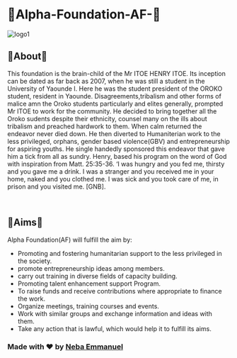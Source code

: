 # :two_men_holding_hands:Alpha-Foundation-AF-:two_women_holding_hands:
![logo1](https://user-images.githubusercontent.com/37219226/131789565-e868a83d-920b-4dbc-9bb1-fa63c7cef2a8.png)

## :rose:About:rose:
<p> This foundation is the brain-child of the Mr ITOE HENRY ITOE. Its inception can be dated as far back as 2007, when he was still a student in the University of Yaounde I. Here he was the student president of the OROKO student, resident in Yaounde. Disagreements,tribalism and other forms of malice amn the Oroko students particularly and elites generally, prompted Mr ITOE to work for the community. He decided to bring together all the Oroko sudents despite their ethnicity, counsel many on the ills about tribalism and preached hardwork to them. When calm returned the endeavor never died down. He then diverted to Humaniterian work to the less privileged, orphans, gender based violence(GBV) and entrepreneurship for aspiring youths. He single handedly sponsored this endeavor that gave him a tick from all as sundry. Henry, based his program on the word of God with inspiration from Matt. 25:35-36.
‘I was hungry and you fed me, thirsty and you gave me a drink. I was a stranger and you received me in your home, naked and you clothed me. I was sick and you took care of me, in prison and you visited me. [GNB].
<p><br>
	
## :dart:Aims:dart:	
Alpha Foundation(AF) will fulfill the aim by:
  <ul>
    <li>Promoting and fostering humanitarian support to the less privileged in the society.</li>
    <li>promote entrepreneurship ideas among members.</li>
    <li>carry out training in diverse fields of capacity building.</li>
    <li>Promoting talent enhancement support Program.</li>
    <li>To raise funds and receive contributions where appropriate to finance the work.</li>
    <li>Organize meetings, training courses and events.</li>
    <li>Work with similar groups and exchange information and ideas with them.</li>
    <li>Take any action that is lawful, which would help it to fulfill its aims.</li>
  </ul>
</p>                         

### Made with ♥️ by <a href="https://github.com/Neba-Emmanuel/">Neba Emmanuel</a>
